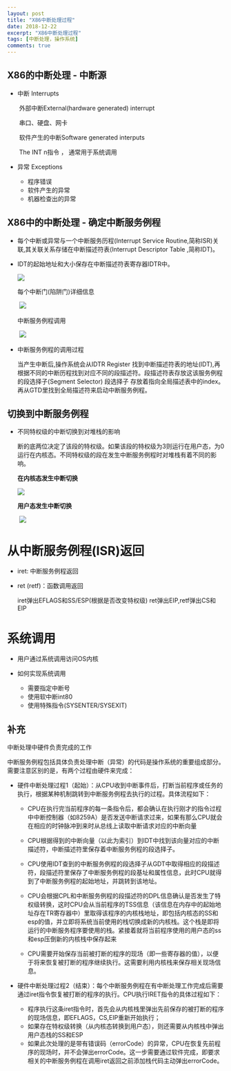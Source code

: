 ```yaml
---
layout: post
title: "X86中断处理过程"
date: 2018-12-22
excerpt: "X86中断处理过程"
tags: [中断处理，操作系统]
comments: true
---
```

## X86的中断处理 - 中断源

- 中断 Interrupts

  ​	外部中断External(hardware generated) interrupt

  ​	串口、硬盘、网卡

  ​	软件产生的中断Software generated interputs

  ​	The INT n指令 ， 通常用于系统调用

- 异常 Exceptions
  - 程序错误
  - 软件产生的异常
  - 机器检查出的异常

## X86中的中断处理 - 确定中断服务例程

-  每个中断或异常与一个中断服务历程(Interrupt Service Routine,简称ISR)关联,其关联关系存储在中断描述符表(Interrupt Descriptor Table ,简称IDT)。

- IDT的起始地址和大小保存在中断描述符表寄存器IDTR中。

  ![](../assets/img/IDT_IDTR.png)

  每个中断门(陷阱门)详细信息

  ​						![](../assets/img/Iterrupt_Gate.png)				

  中断服务例程调用

  ​						![](../assets/img/Interrupt_Procedure_Call.png)	

- 中断服务例程的调用过程

  当产生中断后,操作系统会从IDTR Register 找到中断描述符表的地址(IDT),再根据不同的中断历程找到对应不同的段描述符。段描述符表存放这该服务例程的段选择子(Segment Selector)  段选择子 存放着指向全局描述表中的index。再从GTD里找到全局描述符来启动中断服务例程。

## 切换到中断服务例程

- 不同特权级的中断切换到对堆栈的影响

  断的底两位决定了该段的特权级。如果该段的特权级为3则运行在用户态，为0运行在内核态。不同特权级的段在发生中断服务例程时对堆栈有着不同的影响。

  **在内核态发生中断切换**

  ![](../assets/img/内核态发生中断堆栈切换.png)

  **用户态发生中断切换**

  ​					![](../assets/img/用户态发生中断堆栈切换.png)

# 从中断服务例程(ISR)返回

- iret: 中断服务例程返回

- ret (retf)：函数调用返回

  iret弹出EFLAGS和SS/ESP(根据是否改变特权级) ret弹出EIP,retf弹出CS和EIP

# 系统调用

- 用户通过系统调用访问OS内核

- 如何实现系统调用
  - 需要指定中断号
  - 使用软中断int80
  - 使用特殊指令(SYSENTER/SYSEXIT)

## 补充

中断处理中硬件负责完成的工作

中断服务例程包括具体负责处理中断（异常）的代码是操作系统的重要组成部分。需要注意区别的是，有两个过程由硬件来完成：

- 硬件中断处理过程1（起始）：从CPU收到中断事件后，打断当前程序或任务的执行，根据某种机制跳转到中断服务例程去执行的过程。具体流程如下：

  - CPU在执行完当前程序的每一条指令后，都会确认在执行刚才的指令过程中中断控制器（如8259A）是否发送中断请求过来，如果有那么CPU就会在相应的时钟脉冲到来时从总线上读取中断请求对应的中断向量
  - CPU根据得到的中断向量（以此为索引）到IDT中找到该向量对应的中断描述符，中断描述符里保存着中断服务例程的段选择子。
  - CPU使用IDT查到的中断服务例程的段选择子从GDT中取得相应的段描述符，段描述符里保存了中断服务例程的段基址和属性信息，此时CPU就得到了中断服务例程的起始地址，并跳转到该地址。

  - CPU会根据CPL和中断服务例程的段描述符的DPL信息确认是否发生了特权级转换，这时CPU会从当前程序的TSS信息（该信息在内存中的起始地址存在TR寄存器中）里取得该程序的内核栈地址，即包括内核态的SS和esp的值，并立即将系统当前使用的栈切换成新的内核栈。这个栈是即将运行的中断服务程序要使用的栈。紧接着就将当前程序使用的用户态的ss和esp压倒新的内核栈中保存起来
  - CPU需要开始保存当前被打断的程序的现场（即一些寄存器的值），以便于将来恢复被打断的程序继续执行。这需要利用内核栈来保存相关现场信息。

- 硬件中断处理过程2（结束）：每个中断服务例程在有中断处理工作完成后需要通过iret指令恢复被打断的程序的执行。CPU执行IRET指令的具体过程如下：
  - 程序执行这条iret指令时，首先会从内核栈里弹出先前保存的被打断的程序的现场信息，即EFLAGS，CS,EIP重新开始执行；
  - 如果存在特权级转换（从内核态转换到用户态），则还需要从内核栈中弹出用户态栈的SS和ESP
  - 如果此次处理的是带有错误码（errorCode）的异常，CPU在恢复先前程序的现场时，并不会弹出errorCode。这一步需要通过软件完成，即要求相关的中断服务例程在调用iret返回之前添加栈代码主动弹出errorCode。
